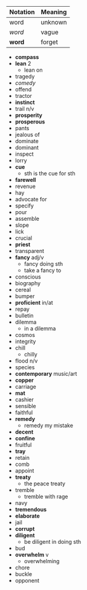 | Notation | Meaning |
| -------- | ------- |
| word     | unknown |
| _word_   | vague   |
| **word** | forget  |

- **compass**
- **lean** 2
  - lean on
- tragedy
- _comedy_
- offend
- tractor
- **instinct**
- trail n/v
- **prosperity**
- **prosperous**
- pants
- jealous of
- dominate
- dominant
- inspect
- lorry
- **cue**
  - sth is the cue for sth
- **farewell**
- revenue
- hay
- advocate for
- specify
- pour
- assemble
- slope
- lick
- crucial
- **priest**
- transparent
- **fancy** adj/v
  - fancy doing sth
  - take a fancy to
- conscious
- biography
- cereal
- bumper
- **proficient** in/at
- repay
- bulletin
- dilemma
  - in a dilemma
- cosmos
- integrity
- chill
  - chilly
- flood n/v
- species
- **contemporary** music/art
- **copper**
- carriage
- **mat**
- cashier
- sensible
- faithful
- **remedy**
  - remedy my mistake
- **decent**
- **confine**
- fruitful
- **tray**
- retain
- comb
- appoint
- **treaty**
  - the peace treaty
- tremble
  - tremble with rage
- navy
- **tremendous**
- **elaborate**
- jail
- **corrupt**
- **diligent**
  - be diligent in doing sth
- bud
- **overwhelm** v
  - overwhelming
- chore
- buckle
- opponent
